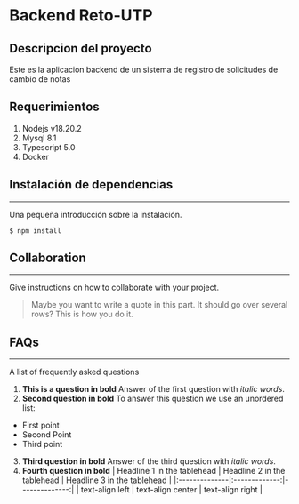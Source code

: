 
# Backend Reto-UTP


## Descripcion del proyecto
Este es la aplicacion backend de un sistema de registro de solicitudes de cambio de notas




## Requerimientos
1. Nodejs v18.20.2
2. Mysql 8.1
3. Typescript 5.0
4. Docker



## Instalación de dependencias
***
Una pequeña introducción sobre la instalación.
```
$ npm install
```

## Collaboration
***
Give instructions on how to collaborate with your project.
> Maybe you want to write a quote in this part. 
> It should go over several rows?
> This is how you do it.
## FAQs
***
A list of frequently asked questions
1. **This is a question in bold**
Answer of the first question with _italic words_. 
2. __Second question in bold__ 
To answer this question we use an unordered list:
* First point
* Second Point
* Third point
3. **Third question in bold**
Answer of the third question with *italic words*.
4. **Fourth question in bold**
| Headline 1 in the tablehead | Headline 2 in the tablehead | Headline 3 in the tablehead |
|:--------------|:-------------:|--------------:|
| text-align left | text-align center | text-align right |